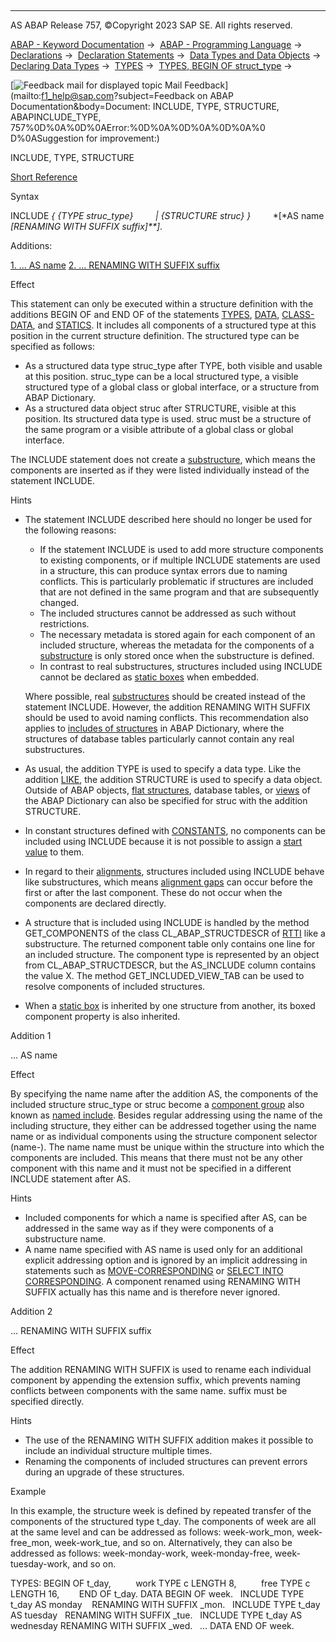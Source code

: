   

* * *

AS ABAP Release 757, ©Copyright 2023 SAP SE. All rights reserved.

[ABAP - Keyword Documentation](javascript:call_link\('abenabap.htm'\)) →  [ABAP - Programming Language](javascript:call_link\('abenabap_reference.htm'\)) →  [Declarations](javascript:call_link\('abendeclarations.htm'\)) →  [Declaration Statements](javascript:call_link\('abenabap_declarations.htm'\)) →  [Data Types and Data Objects](javascript:call_link\('abentypes_and_objects.htm'\)) →  [Declaring Data Types](javascript:call_link\('abentypes_statements.htm'\)) →  [TYPES](javascript:call_link\('abaptypes.htm'\)) →  [TYPES, BEGIN OF struct\_type](javascript:call_link\('abaptypes_struc.htm'\)) → 

 [![](Mail.gif?object=Mail.gif&sap-language=EN "Feedback mail for displayed topic") Mail Feedback](mailto:f1_help@sap.com?subject=Feedback on ABAP Documentation&body=Document: INCLUDE, TYPE, STRUCTURE, ABAPINCLUDE_TYPE, 757%0D%0A%0D%0AError:%0D%0A%0D%0A%0D%0A%0
D%0ASuggestion for improvement:)

INCLUDE, TYPE, STRUCTURE

[Short Reference](javascript:call_link\('abapinclude_type_shortref.htm'\))

Syntax

INCLUDE *{* *{*TYPE struc\_type*}*
        *|* *{*STRUCTURE struc*}* *}*
        *\[*AS name *\[*RENAMING WITH SUFFIX suffix*\]**\]*.

Additions:

[1\. ... AS name](#!ABAP_ADDITION_1@1@)
[2\. ... RENAMING WITH SUFFIX suffix](#!ABAP_ADDITION_2@2@)

Effect

This statement can only be executed within a structure definition with the additions BEGIN OF and END OF of the statements [TYPES](javascript:call_link\('abaptypes.htm'\)), [DATA](javascript:call_link\('abapdata.htm'\)), [CLASS-DATA](javascript:call_link\('abapclass-data.htm'\)), and [STATICS](javascript:call_link\('abapstatics.htm'\)). It includes all components of a structured type at this position in the current structure definition. The structured type can be specified as follows:

-   As a structured data type struc\_type after TYPE, both visible and usable at this position. struc\_type can be a local structured type, a visible structured type of a global class or global interface, or a structure from ABAP Dictionary.
-   As a structured data object struc after STRUCTURE, visible at this position. Its structured data type is used. struc must be a structure of the same program or a visible attribute of a global class or global interface.

The INCLUDE statement does not create a [substructure](javascript:call_link\('abensubstructure_glosry.htm'\) "Glossary Entry"), which means the components are inserted as if they were listed individually instead of the statement INCLUDE.

Hints

-   The statement INCLUDE described here should no longer be used for the following reasons:
    
    -   If the statement INCLUDE is used to add more structure components to existing components, or if multiple INCLUDE statements are used in a structure, this can produce syntax errors due to naming conflicts. This is particularly problematic if structures are included that are not defined in the same program and that are subsequently changed.
    -   The included structures cannot be addressed as such without restrictions.
    -   The necessary metadata is stored again for each component of an included structure, whereas the metadata for the components of a [substructure](javascript:call_link\('abensubstructure_glosry.htm'\) "Glossary Entry") is only stored once when the substructure is defined.
    -   In contrast to real substructures, structures included using INCLUDE cannot be declared as [static boxes](javascript:call_link\('abenstatic_box_glosry.htm'\) "Glossary Entry") when embedded.
    
    Where possible, real [substructures](javascript:call_link\('abensubstructure_glosry.htm'\) "Glossary Entry") should be created instead of the statement INCLUDE. However, the addition RENAMING WITH SUFFIX should be used to avoid naming conflicts. This recommendation also applies to [includes of structures](javascript:call_link\('abenddic_include_structure.htm'\)) in ABAP Dictionary, where the structures of database tables particularly cannot contain any real substructures.
    
-   As usual, the addition TYPE is used to specify a data type. Like the addition [LIKE](javascript:call_link\('abaptypes_referring.htm'\)), the addition STRUCTURE is used to specify a data object. Outside of ABAP objects, [flat structures](javascript:call_link\('abenflat_structure_glosry.htm'\) "Glossary Entry"), database tables, or [views](javascript:call_link\('abenview_glosry.htm'\) "Glossary Entry") of the ABAP Dictionary can also be specified for struc with the addition STRUCTURE.
-   In constant structures defined with [CONSTANTS](javascript:call_link\('abapconstants.htm'\)), no components can be included using INCLUDE because it is not possible to assign a [start value](javascript:call_link\('abenstart_value_glosry.htm'\) "Glossary Entry") to them.
-   In regard to their [alignments](javascript:call_link\('abenalignment_glosry.htm'\) "Glossary Entry"), structures included using INCLUDE behave like substructures, which means [alignment gaps](javascript:call_link\('abenalignment_gap_glosry.htm'\) "Glossary Entry") can occur before the first or after the last component. These do not occur when the components are declared directly.
-   A structure that is included using INCLUDE is handled by the method GET\_COMPONENTS of the class CL\_ABAP\_STRUCTDESCR of [RTTI](javascript:call_link\('abenrun_time_type_identific_glosry.htm'\) "Glossary Entry") like a substructure. The returned component table only contains one line for an included structure. The component type is represented by an object from CL\_ABAP\_STRUCTDESCR, but the AS\_INCLUDE column contains the value X. The method GET\_INCLUDED\_VIEW\_TAB can be used to resolve components of included structures.
-   When a [static box](javascript:call_link\('abenstatic_box_glosry.htm'\) "Glossary Entry") is inherited by one structure from another, its boxed component property is also inherited.

Addition 1   

... AS name

Effect

By specifying the name name after the addition AS, the components of the included structure struc\_type or struc become a [component group](javascript:call_link\('abencomponent_group_glosry.htm'\) "Glossary Entry") also known as [named include](javascript:call_link\('abennamed_include_glosry.htm'\) "Glossary Entry"). Besides regular addressing using the name of the including structure, they either can be addressed together using the name name or as individual components using the structure component selector (name-). The name name must be unique within the structure into which the components are included. This means that there must not be any other component with this name and it must not be specified in a different INCLUDE statement after AS.

Hints

-   Included components for which a name is specified after AS, can be addressed in the same way as if they were components of a substructure name.
-   A name name specified with AS name is used only for an additional explicit addressing option and is ignored by an implicit addressing in statements such as [MOVE-CORRESPONDING](javascript:call_link\('abapmove-corresponding.htm'\)) or [SELECT INTO CORRESPONDING](javascript:call_link\('abapinto_clause.htm'\)). A component renamed using RENAMING WITH SUFFIX actually has this name and is therefore never ignored.

Addition 2   

... RENAMING WITH SUFFIX suffix

Effect

The addition RENAMING WITH SUFFIX is used to rename each individual component by appending the extension suffix, which prevents naming conflicts between components with the same name. suffix must be specified directly.

Hints

-   The use of the RENAMING WITH SUFFIX addition makes it possible to include an individual structure multiple times.
-   Renaming the components of included structures can prevent errors during an upgrade of these structures.

Example

In this example, the structure week is defined by repeated transfer of the components of the structured type t\_day. The components of week are all at the same level and can be addressed as follows: week-work\_mon, week-free\_mon, week-work\_tue, and so on. Alternatively, they can also be addressed as follows: week-monday-work, week-monday-free, week-tuesday-work, and so on.

TYPES: BEGIN OF t\_day,
         work TYPE c LENGTH 8,
         free TYPE c LENGTH 16,
       END OF t\_day.
DATA BEGIN OF week.
  INCLUDE TYPE t\_day AS monday    RENAMING WITH SUFFIX \_mon.
  INCLUDE TYPE t\_day AS tuesday   RENAMING WITH SUFFIX \_tue.
  INCLUDE TYPE t\_day AS wednesday RENAMING WITH SUFFIX \_wed.
  ...
DATA END OF week.